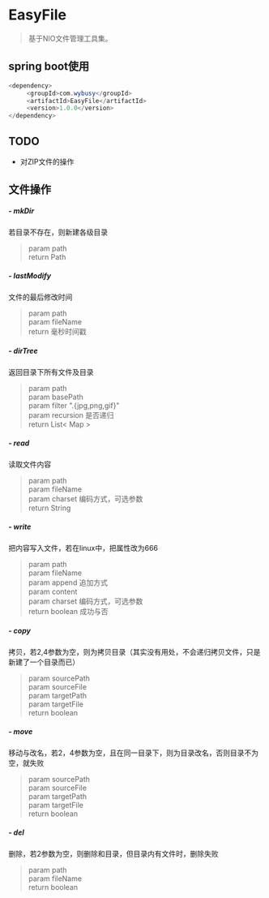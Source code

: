 # EasyFile

> 基于NIO文件管理工具集。

## spring boot使用

```java
<dependency>
     <groupId>com.wybusy</groupId>
     <artifactId>EasyFile</artifactId>
     <version>1.0.0</version>
</dependency>
 ```

## TODO

- 对ZIP文件的操作


## 文件操作


##### - mkDir
若目录不存在，则新建各级目录

> param path    
> return Path

##### - lastModify
文件的最后修改时间

> param path    
> param fileName    
> return 毫秒时间戳

##### - dirTree
返回目录下所有文件及目录

> param path    
> param basePath    
> param filter ".{jpg,png,gif}"    
> param recursion 是否递归    
> return List< Map >

##### - read
读取文件内容

> param path    
> param fileName    
> param charset 编码方式，可选参数            
> return String

##### - write
把内容写入文件，若在linux中，把属性改为666

> param path    
> param fileName    
> param append 追加方式    
> param content    
> param charset 编码方式，可选参数            
> return boolean 成功与否

##### - copy
拷贝，若2,4参数为空，则为拷贝目录（其实没有用处，不会递归拷贝文件，只是新建了一个目录而已）

> param sourcePath    
> param sourceFile    
> param targetPath    
> param targetFile    
> return boolean

##### - move
移动与改名，若2，4参数为空，且在同一目录下，则为目录改名，否则目录不为空，就失败

> param sourcePath    
> param sourceFile    
> param targetPath    
> param targetFile    
> return boolean

##### - del
删除，若2参数为空，则删除和目录，但目录内有文件时，删除失败
> param path    
> param fileName    
> return boolean    


